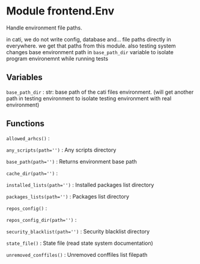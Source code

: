 Module frontend.Env
===================
Handle environment file paths.

in cati, we do not write config, database and... file paths directly in everywhere.
we get that paths from this module.
also testing system changes base environment path in `base_path_dir` variable
to isolate program environemnt while running tests

Variables
---------

    
`base_path_dir`
:   str: base path of the cati files environment.
    (will get another path in testing environment to isolate testing environment with real environment)

Functions
---------

    
`allowed_arhcs()`
:   

    
`any_scripts(path='')`
:   Any scripts directory

    
`base_path(path='')`
:   Returns environment base path

    
`cache_dir(path='')`
:   

    
`installed_lists(path='')`
:   Installed packages list directory

    
`packages_lists(path='')`
:   Packages list directory

    
`repos_config()`
:   

    
`repos_config_dir(path='')`
:   

    
`security_blacklist(path='')`
:   Security blacklist directory

    
`state_file()`
:   State file (read state system documentation)

    
`unremoved_conffiles()`
:   Unremoved conffiles list filepath